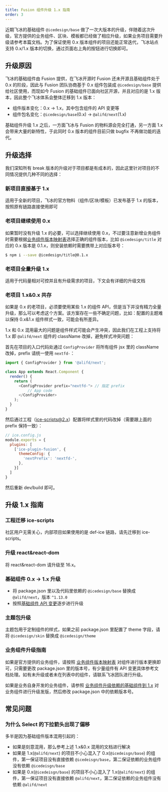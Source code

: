 ```yaml
---
title: Fusion 组件升级 1.x 指南
order: 3
---
```


近期飞冰的基础组件 `@icedesign/base` 做了一次大版本的升级，伴随着这次升级，官方提供的业务组件、区块、模板都已经做了相应升级，如果业务项目需要升级请参考本篇文档。为了保证使用 0.x 版本组件的项目还能正常迭代，飞冰站点支持 0.x/1.x 版本的切换，通过页面右上角的按钮进行切换即可。

## 升级原因

飞冰的基础组件由 Fusion 提供，在飞冰开源时 Fusion 还未开源且基础组件处于 0.x 的阶段，因此与 Fusion 团队协商基于 0.x 组件包装成 `@icedesign/base` 提供给社区使用，而现如今 Fusion 的基础组件已面向社区开源，并且对应的是 1.x 版本，因此整个飞冰体系会整体迁移到 1.x 版本：

- 组件版本变化：0.x -> 1.x，其中包含组件的 API 变更等
- 组件包名变化：`@icedesign/base`(0.x) -> `@alifd/next`(1.x)

基础组件升级 1.x 之后，一方面飞冰与 Fusion 的物料源会完全打通，另一方面 1.x 会带来大量的新特性，于此同时 0.x 版本的组件目前只做 bugfix 不再做功能的迭代。

## 升级选择

我们深知所有 break 版本的升级对于项目都是有成本的，因此这里针对项目的不同情况提供几种不同的选择：

### 新项目直接基于 1.x

适用于全新的项目，飞冰的官方物料（组件/区块/模板）已发布基于 1.x 的版本，按照原有链路直接使用即可

### 老项目继续使用 0.x

如果暂时没有升级 1.x 的必要，可以选择继续使用 0.x，不过要注意新增业务组件时需要根据[业务组件版本映射表](https://www.yuque.com/ice-team/wiki/dxerqp)选择正确的组件版本，比如 `@icedesign/title` 对应的 0.x 版本是 0.1.x，则安装依赖时需要携带上对应版本号：

```bash
$ npm i --save @icedesign/title@0.1.x
```

### 老项目全量升级 1.x

适用于代码量相对可控并且有升级需求的项目，下文会有详细的升级文档

### 老项目 1.x&0.x 共存

如果是 0.x 的老项目，必须要使用某些 1.x 的组件 API，但是当下并没有精力全量升级，那么可以考虑这个方案。该方案存在一些不确定问题，比如：配置的主题难以保持 0.x&1.x 组件样式一致，可能会有所差异。

1.x 和 0.x 混用最大的问题是组件样式可能会产生冲突，因此我们在工程上支持将 1.x 即 `@alifd/next` 组件的 className 改掉，避免样式冲突问题：

首先在项目的入口代码处通过 `ConfigProvider` 将所有组件 jsx 里的 className 改掉，prefix 请统一使用 `nextfd-`：

```js
import { ConfigProvider } from '@alifd/next';

class App extends React.Component {
  render() {
    return (
      <ConfigProvider prefix="nextfd-"> // 指定 prefix
          // App code
      </ConfigProvider>
    );
  }
}
```

然后通过工程（ice-scripts@2.x）配置将样式里的代码改掉（需要跟上面的 prefix 保持一致）：

```js
// ice.config.js
module.exports = {
  plugins: [
    ['ice-plugin-fusion', {
      themeConfig: {
        'nextPrefix': 'nextfd-',
      },
    }]
  ]
}
```

然后重新 dev/build 即可。

## 升级 1.x 指南

### 工程迁移 ice-scripts

社区用户无需关心，内部项目如果使用的是 def-ice 链路，请先迁移到 ice-scripts。

### 升级 react&react-dom

将 react&react-dom 请升级至 16.x。

### 基础组件 0.x -> 1.x 升级

- 将 package.json 里以及代码里依赖的 `@icedesign/base` 替换成 `@alifd/next`，版本 `^1.13.0`
- 按照[基础组件 API 变更](https://www.yuque.com/ice-team/wiki/uhgv4c)逐步进行升级

### 主题包升级

主题包用于定制组件的样式，如果之前 package.json 里配置了 theme 字段，请将 `@icedesign/skin` 替换成 `@icedesign/theme`

### 业务组件升级指南

如果是官方提供的业务组件，请按照 [业务组件版本映射表](https://www.yuque.com/ice-team/wiki/dxerqp) 对组件进行版本更换即可，只需要更改 package.json 里的版本号，有少量组件有 API 变更具体参考文档处理。如有未升级或者未在列表中的组件，请联系飞冰团队进行升级。

如果是业务自身开发的业务组件，请参照 [业务组件升级依赖的基础组件到 1.x](https://www.yuque.com/ice-team/wiki/yvbw6s) 对业务组件进行升级发版，然后修改 package.json 中的依赖版本号。

## 常见问题

### 为什么 Select 的下拉箭头出现了偏移

多半是因为基础组件版本混用引起的：

- 如果是刻意混用，那么参考上述 1.x&0.x 混用的文档进行解决
- 如果是 1.x(`@alifd/next`) 的项目不小心混入了 0.x(`@icedeisgn/base`) 的组件，第一保证项目没有直接依赖 `@icedeisgn/base`，第二保证依赖的业务组件没有依赖 `@icedeisgn/base`
- 如果是 0.x(`@icedeisgn/base`) 的项目不小心混入了 1.x(`@alifd/next`) 的组件，第一保证项目没有直接依赖 `@alifd/next`，第二保证依赖的业务组件没有依赖 `@alifd/next`